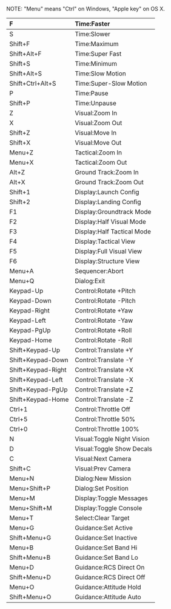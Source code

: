 NOTE: "Menu" means "Ctrl" on Windows, "Apple key" on OS X.

| F  | Time:Faster |
|:---|:------------|
| S  | Time:Slower |
| Shift+F  | Time:Maximum |
| Shift+Alt+F  | Time:Super Fast |
| Shift+S  | Time:Minimum |
| Shift+Alt+S  | Time:Slow Motion |
| Shift+Ctrl+Alt+S  | Time:Super-Slow Motion |
| P  | Time:Pause |
| Shift+P  | Time:Unpause |
| Z  | Visual:Zoom In |
| X  | Visual:Zoom Out |
| Shift+Z  | Visual:Move In |
| Shift+X  | Visual:Move Out |
| Menu+Z  | Tactical:Zoom In |
| Menu+X  | Tactical:Zoom Out |
| Alt+Z  | Ground Track:Zoom In |
| Alt+X  | Ground Track:Zoom Out |
| Shift+1  | Display:Launch Config |
| Shift+2  | Display:Landing Config |
| F1  | Display:Groundtrack Mode |
| F2  | Display:Half Visual Mode |
| F3  | Display:Half Tactical Mode |
| F4  | Display:Tactical View |
| F5  | Display:Full Visual View |
| F6  | Display:Structure View |
| Menu+A  | Sequencer:Abort |
| Menu+Q  | Dialog:Exit |
| Keypad-Up  | Control:Rotate +Pitch |
| Keypad-Down  | Control:Rotate -Pitch |
| Keypad-Right  | Control:Rotate +Yaw |
| Keypad-Left  | Control:Rotate -Yaw |
| Keypad-PgUp  | Control:Rotate +Roll |
| Keypad-Home  | Control:Rotate -Roll |
| Shift+Keypad-Up  | Control:Translate +Y |
| Shift+Keypad-Down  | Control:Translate -Y |
| Shift+Keypad-Right  | Control:Translate +X |
| Shift+Keypad-Left  | Control:Translate -X |
| Shift+Keypad-PgUp  | Control:Translate +Z |
| Shift+Keypad-Home  | Control:Translate -Z |
| Ctrl+1  | Control:Throttle Off |
| Ctrl+5  | Control:Throttle 50% |
| Ctrl+0  | Control:Throttle 100% |
| N  | Visual:Toggle Night Vision |
| D  | Visual:Toggle Show Decals |
| C  | Visual:Next Camera |
| Shift+C  | Visual:Prev Camera |
| Menu+N  | Dialog:New Mission |
| Menu+Shift+P  | Dialog:Set Position |
| Menu+M  | Display:Toggle Messages |
| Menu+Shift+M  | Display:Toggle Console |
| Menu+T  | Select:Clear Target |
| Menu+G  | Guidance:Set Active |
| Shift+Menu+G  | Guidance:Set Inactive |
| Menu+B  | Guidance:Set Band Hi |
| Shift+Menu+B  | Guidance:Set Band Lo |
| Menu+D  | Guidance:RCS Direct On |
| Shift+Menu+D  | Guidance:RCS Direct Off |
| Menu+O  | Guidance:Attitude Hold |
| Shift+Menu+O  | Guidance:Attitude Auto |
